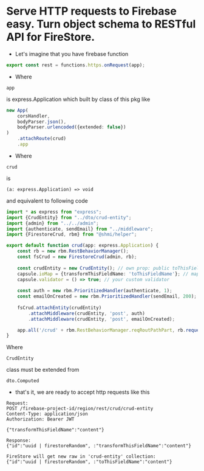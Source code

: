 # Serve HTTP requests to Firebase easy. Turn object schema to RESTful API for FireStore.
- Let's imagine that you have firebase function 
```typescript 
export const rest = functions.https.onRequest(app);
```
- Where 
```
app
``` 
is express.Application which built by class of this pkg like 
```typescript 
new App(
    corsHandler,
    bodyParser.json(),
    bodyParser.urlencoded({extended: false})
)
    .attachRoute(crud)
    .app
```
-  Where 
```
crud
```  
is 
```
(a: express.Application) => void
``` 
and equivalent to following code 
```typescript 
import * as express from "express";
import {CrudEntity} from "../dto/crud-entity";
import {admin} from "../../admin";
import {authenticate, sendEmail} from "../middleware";
import {FirestoreCrud, rbm} from "@shmi/helper";

export default function crud(app: express.Application) {
    const rb = new rbm.RestBehaviorManager();
    const fsCrud = new FirestoreCrud(admin, rb);
    
    const crudEntity = new CrudEntity(); // own prop: public toThisFieldName: string
    capsule.ioMap = {transformThisFieldName: 'toThisFieldName'}; // mapping schema
    capsule.validator = () => true; // your custom validator
    
    const auth = new rbm.PrioritizedHandler(authenticate, 1);
    const emailOnCreated = new rbm.PrioritizedHandler(sendEmail, 200);
    
    fsCrud.attachEntity(crudEntity)
        .attachMiddleware(crudEntity, 'post', auth)
        .attachMiddleware(crudEntity, 'post', emailOnCreated);

    app.all('/crud' + rbm.RestBehaviorManager.reqRoutPathPart, rb.requestHandler());
}
```
Where 
```
CrudEntity
```
class must be extended from 
```
dto.Computed
```
- that's it, we are ready to accept http requests like this 
```
Request:
POST /firebase-project-id/region/rest/crud/crud-entity 
Content-Type: application/json
Authorization: Bearer JWT

{"transformThisFieldName":"content"}

Response:
{"id":"uuid | firestoreRandom", :"transformThisFieldName":"content"}

FireStore will get new raw in 'crud-entity' collection:
{"id":"uuid | firestoreRandom", :"toThisFieldName":"content"}
```

